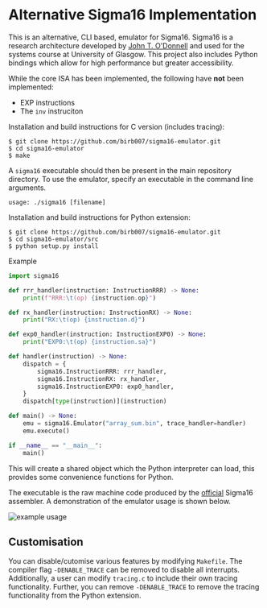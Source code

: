 # Alternative Sigma16 Implementation

This is an alternative, CLI based, emulator for Sigma16. Sigma16 is a research architecture developed by [John T. O'Donnell](https://github.com/jtod) and used for the systems course at University of Glasgow. This project also includes Python bindings which allow for high performance but greater accessibility.

While the core ISA has been implemented, the following have **not** been implemented:
- EXP instructions
- The `inv` instruciton

Installation and build instructions for C version (includes tracing):
```
$ git clone https://github.com/birb007/sigma16-emulator.git
$ cd sigma16-emulator
$ make
```

A `sigma16` executable should then be present in the main repository directory. To use the emulator, specify an executable in the command line arguments.
```
usage: ./sigma16 [filename]
```

Installation and build instructions for Python extension:
```
$ git clone https://github.com/birb007/sigma16-emulator.git
$ cd sigma16-emulator/src
$ python setup.py install
```

Example
```py
import sigma16

def rrr_handler(instruction: InstructionRRR) -> None:
    print(f"RRR:\t(op) {instruction.op}")

def rx_handler(instruction: InstructionRX) -> None:
    print("RX:\t(op) {instruction.d}")

def exp0_handler(instruction: InstructionEXP0) -> None:
    print("EXP0:\t(op) {instruction.sa}")

def handler(instruction) -> None:
    dispatch = {
        sigma16.InstructionRRR: rrr_handler,
        sigma16.InstructionRX: rx_handler,
        sigma16.InstructionEXP0: exp0_handler,
    }
    dispatch[type(instruction)](instruction)

def main() -> None:
    emu = sigma16.Emulator("array_sum.bin", trace_handler=handler)
    emu.execute()

if __name__ == "__main__":
    main()
```

This will create a shared object which the Python interpreter can load, this provides some convenience functions for Python.

The executable is the raw machine code produced by the [official](https://jtod.github.io/home/Sigma16/releases/3.1.2/app/Sigma16.html) Sigma16 assembler. A demonstration of the emulator usage is shown below.

![example usage](https://raw.githubusercontent.com/birb007/sigma16-emulator/master/demo/demo.png)

## Customisation

You can disable/cutomise various features by modifying `Makefile`. The compiler flag `-DENABLE_TRACE` can be removed to disable all interrupts. Additionally, a user can modify `tracing.c` to include their own tracing functionality. Further, you can remove `-DENABLE_TRACE` to remove the tracing functionality from the Python extension.
